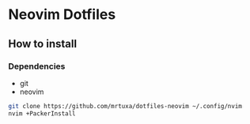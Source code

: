 # Neovim Dotfiles

## How to install

### Dependencies

- git
- neovim

```bash
git clone https://github.com/mrtuxa/dotfiles-neovim ~/.config/nvim
nvim +PackerInstall
```

